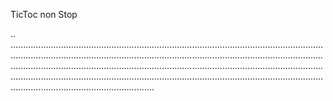 TicToc non Stop

..
.........................................................................................................................................................................................................................................................................................................................................................................................................................................................................................................................................................................